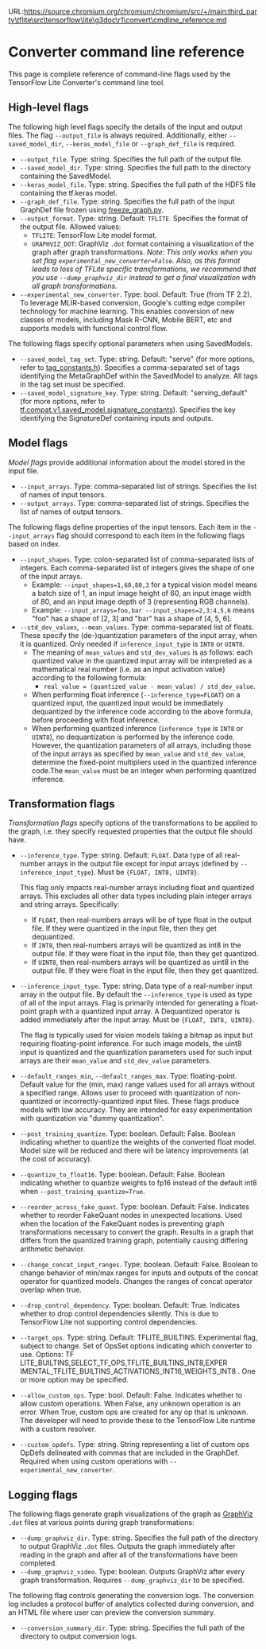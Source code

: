 URL:https://source.chromium.org/chromium/chromium/src/+/main:third_party\tflite\src\tensorflow\lite\g3doc\r1\convert\cmdline_reference.md
# Converter command line reference

This page is complete reference of command-line flags used by the TensorFlow
Lite Converter's command line tool.

## High-level flags

The following high level flags specify the details of the input and output
files. The flag `--output_file` is always required. Additionally, either
`--saved_model_dir`, `--keras_model_file` or `--graph_def_file` is required.

*   `--output_file`. Type: string. Specifies the full path of the output file.
*   `--saved_model_dir`. Type: string. Specifies the full path to the directory
    containing the SavedModel.
*   `--keras_model_file`. Type: string. Specifies the full path of the HDF5 file
    containing the tf.keras model.
*   `--graph_def_file`. Type: string. Specifies the full path of the input
    GraphDef file frozen using
    [freeze_graph.py](https://github.com/tensorflow/tensorflow/blob/master/tensorflow/python/tools/freeze_graph.py).
*   `--output_format`. Type: string. Default: `TFLITE`. Specifies the format of
    the output file. Allowed values:
    *   `TFLITE`: TensorFlow Lite model format.
    *   `GRAPHVIZ_DOT`: GraphViz `.dot` format containing a visualization of the
        graph after graph transformations. *Note: This only works when you set
        flag `experimental_new_converter=False`. Also, as this format leads to
        loss of TFLite specific transformations, we recommend that you use
        `--dump_graphviz_dir` instead to get a final visualization with all
        graph transformations.*
*   `--experimental_new_converter`. Type: bool. Default: True (from TF 2.2). To
    leverage MLIR-based conversion, Google's cutting edge compiler technology
    for machine learning. This enables conversion of new classes of models,
    including Mask R-CNN, Mobile BERT, etc and supports models with functional
    control flow.

The following flags specify optional parameters when using SavedModels.

*   `--saved_model_tag_set`. Type: string. Default: "serve" (for more options,
    refer to
    [tag_constants.h](https://github.com/tensorflow/tensorflow/blob/master/tensorflow/cc/saved_model/tag_constants.h)).
    Specifies a comma-separated set of tags identifying the MetaGraphDef within
    the SavedModel to analyze. All tags in the tag set must be specified.
*   `--saved_model_signature_key`. Type: string. Default: "serving_default" (for
    more options, refer to
    [tf.compat.v1.saved_model.signature_constants](https://www.tensorflow.org/api_docs/python/tf/compat/v1/saved_model/signature_constants)).
    Specifies the key identifying the SignatureDef containing inputs and
    outputs.

## Model flags

*Model flags* provide additional information about the model stored in the input
file.

*   `--input_arrays`. Type: comma-separated list of strings. Specifies the list
    of names of input tensors.
*   `--output_arrays`. Type: comma-separated list of strings. Specifies the list
    of names of output tensors.

The following flags define properties of the input tensors. Each item in the
`--input_arrays` flag should correspond to each item in the following flags
based on index.

*   `--input_shapes`. Type: colon-separated list of comma-separated lists of
    integers. Each comma-separated list of integers gives the shape of one of
    the input arrays.
    *   Example: `--input_shapes=1,60,80,3` for a typical vision model means a
        batch size of 1, an input image height of 60, an input image width of
        80, and an input image depth of 3 (representing RGB channels).
    *   Example: `--input_arrays=foo,bar --input_shapes=2,3:4,5,6` means "foo"
        has a shape of [2, 3] and "bar" has a shape of [4, 5, 6].
*   `--std_dev_values`, `--mean_values`. Type: comma-separated list of floats.
    These specify the (de-)quantization parameters of the input array, when it
    is quantized. Only needed if `inference_input_type` is `INT8` or `UINT8`.
    *   The meaning of `mean_values` and `std_dev_values` is as follows: each
        quantized value in the quantized input array will be interpreted as a
        mathematical real number (i.e. as an input activation value) according
        to the following formula:
        *   `real_value = (quantized_value - mean_value) / std_dev_value`.
    *   When performing float inference (`--inference_type=FLOAT`) on a
        quantized input, the quantized input would be immediately dequantized by
        the inference code according to the above formula, before proceeding
        with float inference.
    *   When performing quantized inference (`inference_type` is `INT8` or
        `UINT8`), no dequantization is performed by the inference code. However,
        the quantization parameters of all arrays, including those of the input
        arrays as specified by `mean_value` and `std_dev_value`, determine the
        fixed-point multipliers used in the quantized inference code.The
        `mean_value` must be an integer when performing quantized inference.

## Transformation flags

*Transformation flags* specify options of the transformations to be applied to
the graph, i.e. they specify requested properties that the output file should
have.

*   `--inference_type`. Type: string. Default: `FLOAT`. Data type of all
    real-number arrays in the output file except for input arrays (defined by
    `--inference_input_type`). Must be `{FLOAT, INT8, UINT8}`.

    This flag only impacts real-number arrays including float and quantized
    arrays. This excludes all other data types including plain integer arrays
    and string arrays. Specifically:

    *   If `FLOAT`, then real-numbers arrays will be of type float in the output
        file. If they were quantized in the input file, then they get
        dequantized.
    *   If `INT8`, then real-numbers arrays will be quantized as int8 in the
        output file. If they were float in the input file, then they get
        quantized.
    *   If `UINT8`, then real-numbers arrays will be quantized as uint8 in the
        output file. If they were float in the input file, then they get
        quantized.

*   `--inference_input_type`. Type: string. Data type of a real-number input
    array in the output file. By default the `--inference_type` is used as type
    of all of the input arrays. Flag is primarily intended for generating a
    float-point graph with a quantized input array. A Dequantized operator is
    added immediately after the input array. Must be `{FLOAT, INT8, UINT8}`.

    The flag is typically used for vision models taking a bitmap as input but
    requiring floating-point inference. For such image models, the uint8 input
    is quantized and the quantization parameters used for such input arrays are
    their `mean_value` and `std_dev_value` parameters.

*   `--default_ranges_min`, `--default_ranges_max`. Type: floating-point.
    Default value for the (min, max) range values used for all arrays without a
    specified range. Allows user to proceed with quantization of non-quantized
    or incorrectly-quantized input files. These flags produce models with low
    accuracy. They are intended for easy experimentation with quantization via
    "dummy quantization".

*   `--post_training_quantize`. Type: boolean. Default: False. Boolean
    indicating whether to quantize the weights of the converted float model.
    Model size will be reduced and there will be latency improvements (at the
    cost of accuracy).

*   `--quantize_to_float16`. Type: boolean. Default: False. Boolean indicating
    whether to quantize weights to fp16 instead of the default int8 when
    `--post_training_quantize=True`.

*   `--reorder_across_fake_quant`. Type: boolean. Default: False. Indicates
    whether to reorder FakeQuant nodes in unexpected locations. Used when the
    location of the FakeQuant nodes is preventing graph transformations
    necessary to convert the graph. Results in a graph that differs from the
    quantized training graph, potentially causing differing arithmetic behavior.

*   `--change_concat_input_ranges`. Type: boolean. Default: False. Boolean to
    change behavior of min/max ranges for inputs and outputs of the concat
    operator for quantized models. Changes the ranges of concat operator overlap
    when true.

*   `--drop_control_dependency`. Type: boolean. Default: True. Indicates whether
    to drop control dependencies silently. This is due to TensorFlow Lite not
    supporting control dependencies.

*   `--target_ops`. Type: string. Default: TFLITE_BUILTINS. Experimental flag,
    subject to change. Set of OpsSet options indicating which converter to use.
    Options: TF LITE_BUILTINS,SELECT_TF_OPS,TFLITE_BUILTINS_INT8,EXPER
    IMENTAL_TFLITE_BUILTINS_ACTIVATIONS_INT16_WEIGHTS_INT8 . One or more option
    may be specified.

*   `--allow_custom_ops`. Type: bool. Default: False. Indicates whether to allow
    custom operations. When False, any unknown operation is an error. When True,
    custom ops are created for any op that is unknown. The developer will need
    to provide these to the TensorFlow Lite runtime with a custom resolver.

*   `--custom_opdefs`. Type: string. String representing a list of custom ops
    OpDefs delineated with commas that are included in the GraphDef. Required
    when using custom operations with `--experimental_new_converter`.

## Logging flags

The following flags generate graph visualizations of the graph as
[GraphViz](https://www.graphviz.org/) `.dot` files at various points during
graph transformations:

*   `--dump_graphviz_dir`. Type: string. Specifies the full path of the
    directory to output GraphViz `.dot` files. Outputs the graph immediately
    after reading in the graph and after all of the transformations have been
    completed.
*   `--dump_graphviz_video`. Type: boolean. Outputs GraphViz after every graph
    transformation. Requires `--dump_graphviz_dir` to be specified.

The following flag controls generating the conversion logs. The conversion log
includes a protocol buffer of analytics collected during conversion, and an HTML
file where user can preview the conversion summary.

*   `--conversion_summary_dir`. Type: string. Specifies the full path of the
    directory to output conversion logs.
